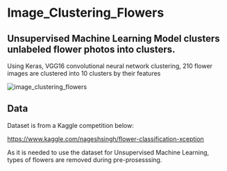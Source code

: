 # Image_Clustering_Flowers
## Unsupervised Machine Learning Model clusters unlabeled flower photos into clusters.
Using Keras, VGG16 convolutional neural network clustering, 210 flower images are clustered into 10 clusters by their features

![image_clustering_flowers](https://user-images.githubusercontent.com/64093617/107292956-fe45d880-6a6a-11eb-8d62-bf545386341f.png)

## Data

Dataset is from a Kaggle competition below:

https://www.kaggle.com/nageshsingh/flower-classification-xception

As it is needed to use the dataset for Unsupervised Machine Learning, types of flowers are removed during pre-prosesssing.
